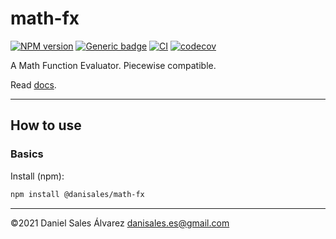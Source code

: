 # math-fx

[![NPM version](http://img.shields.io/npm/v/@danisales/math-fx.svg)](https://www.npmjs.com/package/@danisales/math-fx)
[![Generic badge](https://img.shields.io/badge/GitHub-math--fx-blue.svg?logo=github)](https://github.com/ByDSA/math-fx)
[![CI](https://github.com/ByDSA/math-fx/actions/workflows/ci.yml/badge.svg)](https://github.com/ByDSA/math-fx/actions/workflows/ci.yml)
[![codecov](https://codecov.io/gh/ByDSA/math-fx/branch/main/graph/badge.svg?token=RIJ2K00E5J)](https://codecov.io/gh/ByDSA/math-fx)

A Math Function Evaluator. Piecewise compatible.

Read [docs](https://github.com/ByDSA/math-fx/wiki).

---

## How to use

### Basics

Install (npm):

```bash
npm install @danisales/math-fx
```

---

©2021 Daniel Sales Álvarez <danisales.es@gmail.com>
